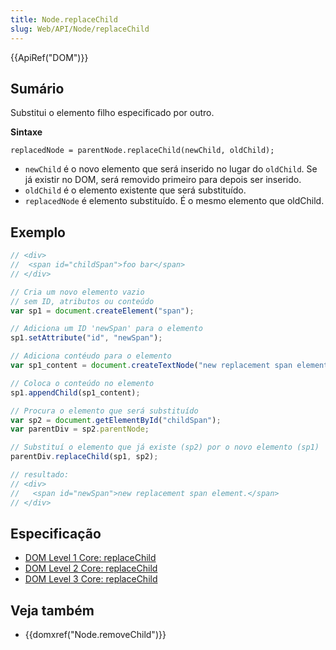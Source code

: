 ```yaml
---
title: Node.replaceChild
slug: Web/API/Node/replaceChild
---
```


{{ApiRef("DOM")}}

## Sumário

Substitui o elemento filho especificado por outro.

**Sintaxe**

```
replacedNode = parentNode.replaceChild(newChild, oldChild);
```

- `newChild` é o novo elemento que será inserido no lugar do `oldChild`. Se já existir no DOM, será removido primeiro para depois ser inserido.
- `oldChild` é o elemento existente que será substituído.
- `replacedNode` é elemento substituído. É o mesmo elemento que oldChild.

## Exemplo

```js
// <div>
//  <span id="childSpan">foo bar</span>
// </div>

// Cria um novo elemento vazio
// sem ID, atributos ou conteúdo
var sp1 = document.createElement("span");

// Adiciona um ID 'newSpan' para o elemento
sp1.setAttribute("id", "newSpan");

// Adiciona contéudo para o elemento
var sp1_content = document.createTextNode("new replacement span element.");

// Coloca o conteúdo no elemento
sp1.appendChild(sp1_content);

// Procura o elemento que será substituído
var sp2 = document.getElementById("childSpan");
var parentDiv = sp2.parentNode;

// Substituí o elemento que já existe (sp2) por o novo elemento (sp1)
parentDiv.replaceChild(sp1, sp2);

// resultado:
// <div>
//   <span id="newSpan">new replacement span element.</span>
// </div>
```

## Especificação

- [DOM Level 1 Core: replaceChild](https://www.w3.org/TR/REC-DOM-Level-1/level-one-core.html#method-replaceChild)
- [DOM Level 2 Core: replaceChild](https://www.w3.org/TR/DOM-Level-2-Core/core.html#ID-785887307)
- [DOM Level 3 Core: replaceChild](https://www.w3.org/TR/DOM-Level-3-Core/core.html#ID-785887307)

## Veja também

- {{domxref("Node.removeChild")}}
